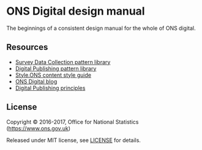 # ONS Digital design manual

The beginnings of a consistent design manual for the whole of ONS digital.

## Resources
- [Survey Data Collection pattern library](https://onsdigital.github.io/sdc-global-design-patterns/)
- [Digital Publishing pattern library](https://onsdigital.github.io/ons-pattern-library-starter/)
- [Style.ONS content style guide](http://style.ons.gov.uk/)
- [ONS Digital blog](http://digitalblog.ons.gov.uk/)
- [Digital Publishing principles](https://github.com/ONSdigital/dp-principles)


## License

Copyright © 2016-2017, Office for National Statistics (https://www.ons.gov.uk)

Released under MIT license, see [LICENSE](LICENSE.md) for details.

